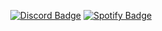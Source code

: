 <div align="center">

  [![Discord Badge](https://img.shields.io/badge/Discord-7289DA?style=for-the-badge&logo=discord&logoColor=white)](https://discord.com/users/mnoq)
  [![Spotify Badge](https://img.shields.io/badge/Spotify-1ED760?&style=for-the-badge&logo=spotify&logoColor=white)](https://open.spotify.com/user/31ddgta7cshdwsayme5s73r3gnl4?si=b4cd637561f94e24)
  
